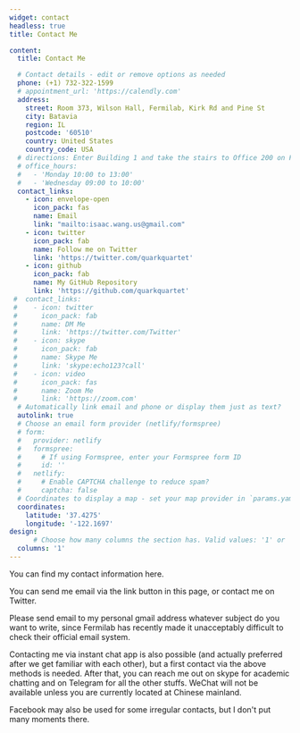 ```yaml
---
widget: contact
headless: true
title: Contact Me

content:
  title: Contact Me

  # Contact details - edit or remove options as needed
  phone: (+1) 732-322-1599
  # appointment_url: 'https://calendly.com'
  address:
    street: Room 373, Wilson Hall, Fermilab, Kirk Rd and Pine St
    city: Batavia
    region: IL
    postcode: '60510'
    country: United States
    country_code: USA
  # directions: Enter Building 1 and take the stairs to Office 200 on Floor 2
  # office_hours:
  #   - 'Monday 10:00 to 13:00'
  #   - 'Wednesday 09:00 to 10:00'
  contact_links:
    - icon: envelope-open
      icon_pack: fas
      name: Email
      link: "mailto:isaac.wang.us@gmail.com"
    - icon: twitter
      icon_pack: fab
      name: Follow me on Twitter
      link: 'https://twitter.com/quarkquartet'
    - icon: github
      icon_pack: fab
      name: My GitHub Repository
      link: 'https://github.com/quarkquartet'
 #  contact_links:
 #    - icon: twitter
 #      icon_pack: fab
 #      name: DM Me
 #      link: 'https://twitter.com/Twitter'
 #    - icon: skype
 #      icon_pack: fab
 #      name: Skype Me
 #      link: 'skype:echo123?call'
 #    - icon: video
 #      icon_pack: fas
 #      name: Zoom Me
 #      link: 'https://zoom.com'
  # Automatically link email and phone or display them just as text?
  autolink: true
  # Choose an email form provider (netlify/formspree)
  # form:
  #   provider: netlify
  #   formspree:
  #     # If using Formspree, enter your Formspree form ID
  #     id: ''
  #   netlify:
  #     # Enable CAPTCHA challenge to reduce spam?
  #     captcha: false
  # Coordinates to display a map - set your map provider in `params.yaml`
  coordinates:
    latitude: '37.4275'
    longitude: '-122.1697'
design:
      # Choose how many columns the section has. Valid values: '1' or '2'.
  columns: '1'
---
```


You can find my contact information here.

You can send me email via the link button in this page, or contact me on Twitter.

Please send email to my personal gmail address whatever subject do you want to write, since Fermilab has recently made it unacceptably difficult to check their official email system.

Contacting me via instant chat app is also possible (and actually preferred after we get familiar with each other), but a first contact via the above methods is needed.
After that, you can reach me out on skype for academic chatting and on Telegram for all the other stuffs.
WeChat will not be available unless you are currently located at Chinese mainland.

Facebook may also be used for some irregular contacts, but I don't put many moments there.
